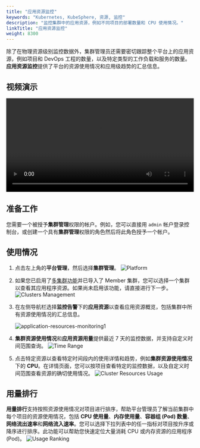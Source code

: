 ```yaml
---
title: "应用资源监控"
keywords: "Kubernetes, KubeSphere, 资源, 监控"
description: "监控集群中的应用资源，例如不同项目的部署数量和 CPU 使用情况。"
linkTitle: "应用资源监控"
weight: 8300
---
```


除了在物理资源级别监控数据外，集群管理员还需要密切跟踪整个平台上的应用资源，例如项目和 DevOps 工程的数量，以及特定类型的工作负载和服务的数量。**应用资源监控**提供了平台的资源使用情况和应用级趋势的汇总信息。

## 视频演示

<video controls="controls" style="width: 100% !important; height: auto !important;">
  <source type="video/mp4" src="https://kubesphere-community.pek3b.qingstor.com/videos/KubeSphere-v3.1.x-tutorial-videos/zh/KS311_200P014C202111_%E5%BA%94%E7%94%A8%E8%B5%84%E6%BA%90%E7%9B%91%E6%8E%A7.mp4">
</video>

## 准备工作

您需要一个被授予**集群管理**权限的帐户。例如，您可以直接用 `admin` 帐户登录控制台，或创建一个具有**集群管理**权限的角色然后将此角色授予一个帐户。

## 使用情况

1. 点击左上角的**平台管理**，然后选择**集群管理**。
    ![Platform](/images/docs/zh-cn/cluster-administration/application-resources-monitoring/platform.png)

2. 如果您已启用了[多集群功能](../../multicluster-management/)并已导入了 Member 集群，您可以选择一个集群以查看其应用程序资源。如果尚未启用该功能，请直接进行下一步。
    ![Clusters Management](/images/docs/zh-cn/cluster-administration/application-resources-monitoring/clusters-management.png)

3. 在左侧导航栏选择**监控告警**下的**应用资源**以查看应用资源概览，包括集群中所有资源使用情况的汇总信息。
   
   ![application-resources-monitoring1](/images/docs/zh-cn/cluster-administration/application-resources-monitoring/application-resources-monitoring1.png)  
4. **集群资源使用情况**和**应用资源用量**提供最近 7 天的监控数据，并支持自定义时间范围查询。
    ![Time Range](/images/docs/zh-cn/cluster-administration/application-resources-monitoring/time-range.png)

5. 点击特定资源以查看特定时间段内的使用详情和趋势，例如**集群资源使用情况**下的 **CPU**。在详情页面，您可以按项目查看特定的监控数据，以及自定义时间范围查看资源的确切使用情况。
    ![Cluster Resources Usage](/images/docs/zh-cn/cluster-administration/application-resources-monitoring/cluster-resources-monitoring.png)

## 用量排行
**用量排行**支持按照资源使用情况对项目进行排序，帮助平台管理员了解当前集群中每个项目的资源使用情况，包括 **CPU 使用量**、**内存使用量**、**容器组 (Pod) 数量**、**网络流出速率**和**网络流入速率**。您可以选择下拉列表中的任一指标对项目按升序或降序进行排序。此功能可以帮助您快速定位大量消耗 CPU 或内存资源的应用程序 (Pod)。
![Usage Ranking](/images/docs/zh-cn/cluster-administration/application-resources-monitoring/usage-ranking.png)